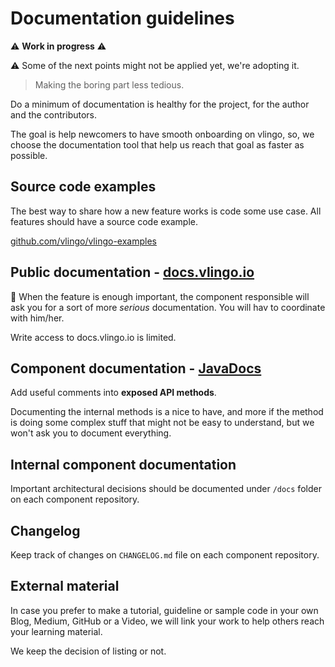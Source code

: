 # Documentation guidelines

:warning: __Work in progress__ :warning:

:warning: Some of the next points might not be applied yet, we're adopting it.

> Making the boring part less tedious.

Do a minimum of documentation is healthy for the project, for the author and the contributors.

The goal is help newcomers to have smooth onboarding on vlingo, so, we choose the documentation tool that help us reach that goal as faster as possible.

## Source code examples

The best way to share how a new feature works is code some use case. All features should have a source code example.

[github.com/vlingo/vlingo-examples][examples]

## Public documentation - [docs.vlingo.io][docs]

:busts_in_silhouette: When the feature is enough important, the component responsible will ask you for a sort of more _serious_ documentation. You will hav to coordinate with him/her.

Write access to docs.vlingo.io is limited.

## Component documentation - [JavaDocs][javadocs]

Add useful comments into __exposed API methods__.

Documenting the internal methods is a nice to have, and more if the method is doing some complex stuff that might not be easy to understand, but we won't ask you to document everything.

## Internal component documentation

Important architectural decisions should be documented under `/docs` folder on each component repository.

## Changelog

Keep track of changes on `CHANGELOG.md` file on each component repository.

## External material

In case you prefer to make a tutorial, guideline or sample code in your own Blog, Medium, GitHub or a Video, we will link your work to help others reach your learning material.

We keep the decision of listing or not.

[docs]: https://docs.vlingo.io
[examples]: https://github.com/vlingo/vlingo-examples
[javadocs]: https://javadoc.io/doc/io.vlingo/vlingo-actors